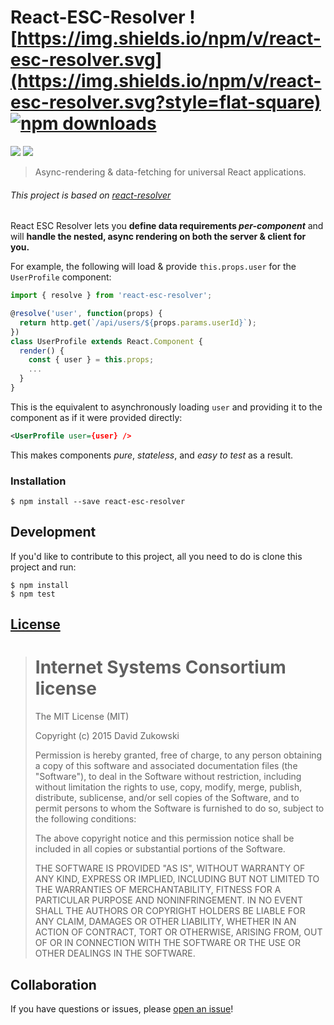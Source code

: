 # React-ESC-Resolver ![https://img.shields.io/npm/v/react-esc-resolver.svg](https://img.shields.io/npm/v/react-esc-resolver.svg?style=flat-square) [![npm downloads](https://img.shields.io/npm/dt/react-esc-resolver.svg?maxAge=2592000)]()
 [![](https://img.shields.io/github/issues-raw/tripss/react-esc-resolver.svg?style=flat-square)](https://github.com/tripss/react-esc-resolver/issues) [![](https://img.shields.io/david/tripss/react-esc-resolver.svg?style=flat-square)](https://david-dm.org/tripss/react-esc-resolver#info=dependencies)

> Async-rendering & data-fetching for universal React applications.

###### This project is based on [react-resolver](https://github.com/ericclemmons/react-resolver)
React ESC Resolver lets you **define data requirements _per-component_**
and will **handle the nested, async rendering on both the server & client for you.**

For example, the following will load & provide `this.props.user` for the
`UserProfile` component:

```js
import { resolve } from 'react-esc-resolver';

@resolve('user', function(props) {
  return http.get(`/api/users/${props.params.userId}`);
})
class UserProfile extends React.Component {
  render() {
    const { user } = this.props;
    ...
  }
}
```

This is the equivalent to asynchronously loading `user` and providing it to
the component as if it were provided directly:

```xml
<UserProfile user={user} />
```

This makes components _pure_, _stateless_, and _easy to test_ as a result.


### Installation
```shell
$ npm install --save react-esc-resolver
```

## Development

If you'd like to contribute to this project, all you need to do is clone
this project and run:

```shell
$ npm install
$ npm test
```

## [License](https://github.com/tripss/react-esc-resolver/blob/master/LICENSE)

> Internet Systems Consortium license
> ===================================
>
> The MIT License (MIT)
>  
> Copyright (c) 2015 David Zukowski
>  
> Permission is hereby granted, free of charge, to any person obtaining a copy
> of this software and associated documentation files (the "Software"), to deal
> in the Software without restriction, including without limitation the rights
> to use, copy, modify, merge, publish, distribute, sublicense, and/or sell
> copies of the Software, and to permit persons to whom the Software is
> furnished to do so, subject to the following conditions:
>  
> The above copyright notice and this permission notice shall be included in all
> copies or substantial portions of the Software.
>  
> THE SOFTWARE IS PROVIDED "AS IS", WITHOUT WARRANTY OF ANY KIND, EXPRESS OR
> IMPLIED, INCLUDING BUT NOT LIMITED TO THE WARRANTIES OF MERCHANTABILITY,
> FITNESS FOR A PARTICULAR PURPOSE AND NONINFRINGEMENT. IN NO EVENT SHALL THE
> AUTHORS OR COPYRIGHT HOLDERS BE LIABLE FOR ANY CLAIM, DAMAGES OR OTHER
> LIABILITY, WHETHER IN AN ACTION OF CONTRACT, TORT OR OTHERWISE, ARISING FROM,
> OUT OF OR IN CONNECTION WITH THE SOFTWARE OR THE USE OR OTHER DEALINGS IN THE
> SOFTWARE.

## Collaboration

If you have questions or issues, please [open an issue](https://github.com/TriPSs/react-esc-resolver/issues)!
